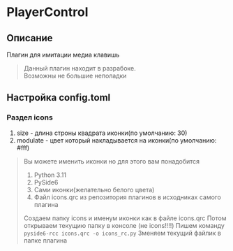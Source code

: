 # PlayerControl

## Описание

Плагин для имитации медиа клавишь

> Данный плагин находит в разрабоке.  
> Возможны не большие неполадки

## Настройка config.toml

### Раздел icons

1. size - длина строны квадрата иконки(по умолчанию: 30)
2. modulate - цвет который накладывается на иконки(по умолчанию: #fff)

> Вы можете именить иконки но для этого вам понадобится
>
> 1. Python 3.11  
> 2. PySide6
> 3. Сами иконки(желательно белого цвета)
> 4. Файл icons.qrc из репозитория плагинов в исходниках самого плагина
>
> Создаем папку icons и именум иконки как в файле icons.qrc
> Потом открываем текущию папку в консоле (не icons!!!!)
> Пишем команду ```pyside6-rcc icons.qrc -o icons_rc.py```
> Зменяем текущий файлик в папке плагина
